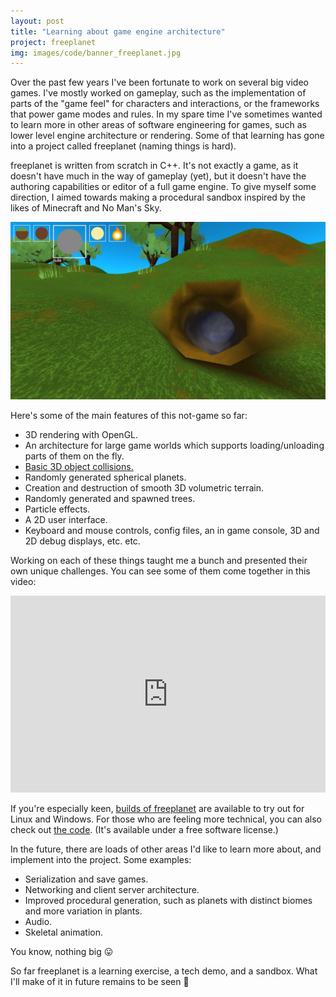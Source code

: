 ```yaml
---
layout: post
title: "Learning about game engine architecture"
project: freeplanet
img: images/code/banner_freeplanet.jpg
---
```


Over the past few years I've been fortunate to work on several big video games. I've mostly worked on gameplay, such as the implementation of parts of the "game feel" for characters and interactions, or the frameworks that power game modes and rules. In my spare time I've sometimes wanted to learn more in other areas of software engineering for games, such as lower level engine architecture or rendering. Some of that learning has gone into a project called freeplanet (naming things is hard).

freeplanet is written from scratch in C++. It's not exactly a game, as it doesn't have much in the way of gameplay (yet), but it doesn't have the authoring capabilities or editor of a full game engine. To give myself some direction, I aimed towards making a procedural sandbox inspired by the likes of Minecraft and No Man's Sky. 

![freeplanet screenshot](/images/posts/2020-freeplanet-screenshot.jpg)

Here's some of the main features of this not-game so far:

- 3D rendering with OpenGL.
- An architecture for large game worlds which supports loading/unloading parts of them on the fly.
- [Basic 3D object collisions.](/posts/2020/04/12/implementing-3d-collision-resolution/)
- Randomly generated spherical planets.
- Creation and destruction of smooth 3D volumetric terrain.
- Randomly generated and spawned trees.
- Particle effects.
- A 2D user interface.
- Keyboard and mouse controls, config files, an in game console, 3D and 2D debug displays, etc. etc.

Working on each of these things taught me a bunch and presented their own unique challenges. You can see some of them come together in this video:

<p><iframe width="560" height="315" src="https://www.youtube.com/embed/MIRIqRrVlBs" style="max-width:100%" frameborder="0" allow="accelerometer; autoplay; encrypted-media; gyroscope; picture-in-picture" allowfullscreen></iframe></p>

If you're especially keen, [builds of freeplanet](https://github.com/atoft/freeplanet/releases) are available to try out for Linux and Windows. For those who are feeling more technical, you can also check out [the code](https://github.com/atoft/freeplanet/). (It's available under a free software license.) 

In the future, there are loads of other areas I'd like to learn more about, and implement into the project. Some examples:

- Serialization and save games.
- Networking and client server architecture.
- Improved procedural generation, such as planets with distinct biomes and more variation in plants.
- Audio.
- Skeletal animation.

You know, nothing big 😛

So far freeplanet is a learning exercise, a tech demo, and a sandbox. What I'll make of it in future remains to be seen 🙂
